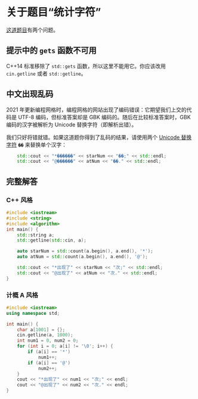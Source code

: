 # 关于题目“统计字符”

[这道题目](https://programming.pku.edu.cn/probset/570939369cef4ad18de4261b375ba508/8f7db698f280414f84460c387876bfd6/?problemsId=570939369cef4ad18de4261b375ba508)有两个问题。

## 提示中的 `gets` 函数不可用

C++14 标准移除了 `std::gets` 函数，所以这里不能用它。你应该改用 `cin.getline` 或者  `std::getline`。

## 中文出现乱码

2021 年更新编程网格时，编程网格的网站出现了编码错误：它期望我们上交的代码是 UTF-8 编码，但标准答案却是 GBK 编码的。随后在比较标准答案时，GBK 编码的汉字被解析为 Unicode 替换字符（即解析出错）。

我们只好将错就错。如果这道题你得到了乱码的结果，请使用两个 [Unicode 替换字符](https://unicode-table.com/en/FFFD/) `��` 来替换单个汉字：

```cpp
    std::cout << "*������" << starNum << "��;" << std::endl;
    std::cout << "@������" << atNum << "��." << std::endl;
```

## 完整解答

### C++ 风格

```cpp
#include <iostream>
#include <string>
#include <algorithm>
int main() {
    std::string a;
    std::getline(std::cin, a);

    auto starNum = std::count(a.begin(), a.end(), '*');
    auto atNum = std::count(a.begin(), a.end(), '@');

    std::cout << "*出现了" << starNum << "次;" << std::endl;
    std::cout << "@出现了" << atNum << "次." << std::endl;
}
```

### 计概 A 风格

```cpp
#include <iostream>
using namespace std;

int main() {
    char a[1001] = {};
    cin.getline(a, 1000);
    int num1 = 0, num2 = 0;
    for (int i = 0; a[i] != '\0'; i++) {
        if (a[i] == '*')
            num1++;
        if (a[i] == '@')
            num2++;
    }
    cout << "*出现了" << num1 << "次;" << endl;
    cout << "@出现了" << num2 << "次." << endl;
}
```
